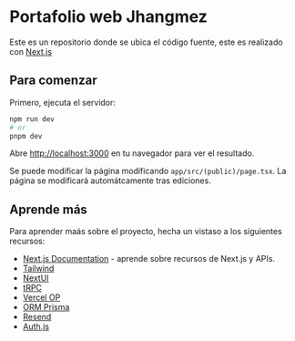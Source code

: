 # Portafolio web Jhangmez

Este es un repositorio donde se ubica el código fuente, este es realizado con [Next.js](https://nextjs.org/)


## Para comenzar

Primero, ejecuta el servidor:

```bash
npm run dev
# or
pnpm dev
```

Abre [http://localhost:3000](http://localhost:3000) en tu navegador para ver el resultado.

Se puede modificar la página modificando `app/src/(public)/page.tsx`. La página se modificará automátcamente tras ediciones.

## Aprende más

Para aprender maás sobre el proyecto, hecha un vistaso a los siguientes recursos:

- [Next.js Documentation](https://nextjs.org/docs) - aprende sobre recursos de Next.js y APIs.
- [Tailwind](https://tailwindcss.com/docs/installation)
- [NextUI](https://nextui.org/docs/guide/introduction)
- [tRPC](https://trpc.io/docs)
- [Vercel OP](https://nextjs.org/docs/app/api-reference/file-conventions/metadata/opengraph-image)
- [ORM Prisma](https://www.prisma.io/docs/orm)
- [Resend](https://resend.com/docs/introduction)
- [Auth.js](https://authjs.dev/getting-started)
